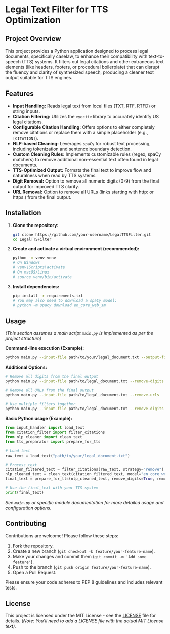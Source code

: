 # Legal Text Filter for TTS Optimization

## Project Overview

This project provides a Python application designed to process legal documents, specifically caselaw, to enhance their compatibility with text-to-speech (TTS) systems. It filters out legal citations and other extraneous text elements (like headers, footers, or procedural boilerplate) that can disrupt the fluency and clarity of synthesized speech, producing a cleaner text output suitable for TTS engines.

## Features

*   **Input Handling:** Reads legal text from local files (TXT, RTF, RTFD) or string inputs.
*   **Citation Filtering:** Utilizes the `eyecite` library to accurately identify US legal citations.
*   **Configurable Citation Handling:** Offers options to either completely remove citations or replace them with a simple placeholder (e.g., `[CITATION]`).
*   **NLP-based Cleaning:** Leverages `spaCy` for robust text processing, including tokenization and sentence boundary detection.
*   **Custom Cleaning Rules:** Implements customizable rules (regex, spaCy matchers) to remove additional non-essential text often found in legal documents.
*   **TTS-Optimized Output:** Formats the final text to improve flow and naturalness when read by TTS systems.
*   **Digit Removal:** Option to remove all numeric digits (0-9) from the final output for improved TTS clarity.
*   **URL Removal:** Option to remove all URLs (links starting with http: or https:) from the final output.

## Installation

1.  **Clone the repository:**
    ```bash
    git clone https://github.com/your-username/LegalTTSFilter.git
    cd LegalTTSFilter
    ```

2.  **Create and activate a virtual environment (recommended):**
    ```bash
    python -m venv venv
    # On Windows
    # venv\Scripts\activate
    # On macOS/Linux
    # source venv/bin/activate
    ```

3.  **Install dependencies:**
    ```bash
    pip install -r requirements.txt
    # You may also need to download a spaCy model:
    # python -m spacy download en_core_web_sm
    ```

## Usage

*(This section assumes a main script `main.py` is implemented as per the project structure)*

**Command-line execution (Example):**

```bash
python main.py --input-file path/to/your/legal_document.txt --output-file path/to/cleaned_document.txt --citation-strategy remove
```

**Additional Options:**

```bash
# Remove all digits from the final output
python main.py --input-file path/to/legal_document.txt --remove-digits

# Remove all URLs from the final output
python main.py --input-file path/to/legal_document.txt --remove-urls

# Use multiple filters together
python main.py --input-file path/to/legal_document.txt --remove-digits --remove-urls --citation-strategy replace
```

**Basic Python usage (Example):**

```python
from input_handler import load_text
from citation_filter import filter_citations
from nlp_cleaner import clean_text
from tts_preparator import prepare_for_tts

# Load text
raw_text = load_text("path/to/your/legal_document.txt")

# Process text
citation_filtered_text = filter_citations(raw_text, strategy="remove") # or 'replace'
nlp_cleaned_text = clean_text(citation_filtered_text, model="en_core_web_sm")
final_text = prepare_for_tts(nlp_cleaned_text, remove_digits=True, remove_urls=True)  # Remove digits and URLs

# Use the final_text with your TTS system
print(final_text)
```

*See `main.py` or specific module documentation for more detailed usage and configuration options.*

## Contributing

Contributions are welcome! Please follow these steps:

1.  Fork the repository.
2.  Create a new branch (`git checkout -b feature/your-feature-name`).
3.  Make your changes and commit them (`git commit -m 'Add some feature'`).
4.  Push to the branch (`git push origin feature/your-feature-name`).
5.  Open a Pull Request.

Please ensure your code adheres to PEP 8 guidelines and includes relevant tests.

## License

This project is licensed under the MIT License - see the [LICENSE](LICENSE) file for details. *(Note: You'll need to add a LICENSE file with the actual MIT License text).* 